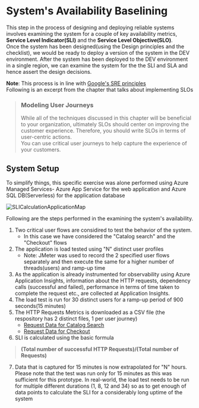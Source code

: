 # System's Availability Baselining
This step in the process of designing and deploying reliable systems involves examining the system for a couple of key availability metrics, **Service Level Indicator(SLI)** and the **Service Level Objective(SLO)**.  
Once the system has been designed(using the Design principles and the checklist), we would be ready to deploy a version of the system in the DEV environment. After the system has been deployed to the DEV environment in a single region, we can examine the system for the the SLI and SLA and hence assert the design decisions.

**Note**: This process is in line with [Google's SRE principles](https://sre.google/workbook/implementing-slos)  
Following is an excerpt from the chapter that talks about implementing SLOs
>### Modeling User Journeys
>While all of the techniques discussed in this chapter will be beneficial to your organization, ultimately SLOs should center on improving the customer experience. Therefore, you should write SLOs in terms of user-centric actions.  
>You can use critical user journeys to help capture the experience of your customers.  

## System Setup
To simplify things, this specific exercise was alone performed using Azure Managed Services- Azure App Service for the web application and Azure SQL DB(Serverless) for the application database

![SLICalculationApplicationMap](https://user-images.githubusercontent.com/13979783/128731610-d75b1cac-b434-4bab-888e-c3ea94fa45a1.PNG)

Following are the steps performed in the examining the system's availability.
1. Two critical user flows are considired to test the behavior of the system.
   - In this case we have considered the "Catalog search" and the "Checkout" flows
2. The application is load tested using "N" distinct user profiles
   - Note: JMeter was used to record the 2 specified user flows separately and then execute the same for a higher number of threads(users) and ramp-up time
3. As the application is already instrumented for observability using Azure Application Insights, information about the HTTP requests, dependency calls (successful and failed), performance in terms of time taken to complete the request etc., are collected at Application Insights.
4. The load test is run for 30 distinct users for a ramp-up period of 900 seconds(15 minutes)
5. The HTTP Requests Metrics is downloaded as a CSV file (the respository has 2 distinct files, 1 per user journey)
   - [Request Data for Catalog Search](SLITestMetricsData/Userflow_CatalogSearch_Query_15mins-Data.csv)
   - [Request Data for Checkout](SLITestMetricsData/Userflow_Locate&AddToBasket_Query_15mins-Data.csv)
6. SLI is calculated using the basic formula 
> **(Total number of successful HTTP Requests)/(Total number of Requests)**
7. Data that is captured for 15 minutes is now extrapolated for "N" hours. Please note that the test was run only for 15 minutes as this was sufficient for this prototype. In real-world, the load test needs to be run for multiple different durations (1, 8, 12 and 34) so as to get enough of data points to calculate the SLI for a considerably long uptime of the system 




